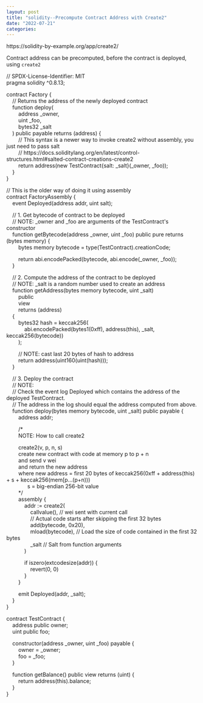 ```yaml
---
layout: post
title: "solidity--Precompute Contract Address with Create2"
date: "2022-07-21"
categories: 
---
```

<p>https://solidity-by-example.org/app/create2/</p>

<p>Contract address can be precomputed, before the contract is deployed, using <code>create2</code></p>

<p>// SPDX-License-Identifier: MIT<br />
pragma solidity ^0.8.13;</p>

<p>contract Factory {<br />
&nbsp;&nbsp;&nbsp; // Returns the address of the newly deployed contract<br />
&nbsp;&nbsp;&nbsp; function deploy(<br />
&nbsp;&nbsp;&nbsp;&nbsp;&nbsp;&nbsp;&nbsp; address _owner,<br />
&nbsp;&nbsp;&nbsp;&nbsp;&nbsp;&nbsp;&nbsp; uint _foo,<br />
&nbsp;&nbsp;&nbsp;&nbsp;&nbsp;&nbsp;&nbsp; bytes32 _salt<br />
&nbsp;&nbsp;&nbsp; ) public payable returns (address) {<br />
&nbsp;&nbsp;&nbsp;&nbsp;&nbsp;&nbsp;&nbsp; // This syntax is a newer way to invoke create2 without assembly, you just need to pass salt<br />
&nbsp;&nbsp;&nbsp;&nbsp;&nbsp;&nbsp;&nbsp; // https://docs.soliditylang.org/en/latest/control-structures.html#salted-contract-creations-create2<br />
&nbsp;&nbsp;&nbsp;&nbsp;&nbsp;&nbsp;&nbsp; return address(new TestContract{salt: _salt}(_owner, _foo));<br />
&nbsp;&nbsp;&nbsp; }<br />
}</p>

<p>// This is the older way of doing it using assembly<br />
contract FactoryAssembly {<br />
&nbsp;&nbsp;&nbsp; event Deployed(address addr, uint salt);</p>

<p>&nbsp;&nbsp;&nbsp; // 1. Get bytecode of contract to be deployed<br />
&nbsp;&nbsp;&nbsp; // NOTE: _owner and _foo are arguments of the TestContract&#39;s constructor<br />
&nbsp;&nbsp;&nbsp; function getBytecode(address _owner, uint _foo) public pure returns (bytes memory) {<br />
&nbsp;&nbsp;&nbsp;&nbsp;&nbsp;&nbsp;&nbsp; bytes memory bytecode = type(TestContract).creationCode;</p>

<p>&nbsp;&nbsp;&nbsp;&nbsp;&nbsp;&nbsp;&nbsp; return abi.encodePacked(bytecode, abi.encode(_owner, _foo));<br />
&nbsp;&nbsp;&nbsp; }</p>

<p>&nbsp;&nbsp;&nbsp; // 2. Compute the address of the contract to be deployed<br />
&nbsp;&nbsp;&nbsp; // NOTE: _salt is a random number used to create an address<br />
&nbsp;&nbsp;&nbsp; function getAddress(bytes memory bytecode, uint _salt)<br />
&nbsp;&nbsp;&nbsp;&nbsp;&nbsp;&nbsp;&nbsp; public<br />
&nbsp;&nbsp;&nbsp;&nbsp;&nbsp;&nbsp;&nbsp; view<br />
&nbsp;&nbsp;&nbsp;&nbsp;&nbsp;&nbsp;&nbsp; returns (address)<br />
&nbsp;&nbsp;&nbsp; {<br />
&nbsp;&nbsp;&nbsp;&nbsp;&nbsp;&nbsp;&nbsp; bytes32 hash = keccak256(<br />
&nbsp;&nbsp;&nbsp;&nbsp;&nbsp;&nbsp;&nbsp;&nbsp;&nbsp;&nbsp;&nbsp; abi.encodePacked(bytes1(0xff), address(this), _salt, keccak256(bytecode))<br />
&nbsp;&nbsp;&nbsp;&nbsp;&nbsp;&nbsp;&nbsp; );</p>

<p>&nbsp;&nbsp;&nbsp;&nbsp;&nbsp;&nbsp;&nbsp; // NOTE: cast last 20 bytes of hash to address<br />
&nbsp;&nbsp;&nbsp;&nbsp;&nbsp;&nbsp;&nbsp; return address(uint160(uint(hash)));<br />
&nbsp;&nbsp;&nbsp; }</p>

<p>&nbsp;&nbsp;&nbsp; // 3. Deploy the contract<br />
&nbsp;&nbsp;&nbsp; // NOTE:<br />
&nbsp;&nbsp;&nbsp; // Check the event log Deployed which contains the address of the deployed TestContract.<br />
&nbsp;&nbsp;&nbsp; // The address in the log should equal the address computed from above.<br />
&nbsp;&nbsp;&nbsp; function deploy(bytes memory bytecode, uint _salt) public payable {<br />
&nbsp;&nbsp;&nbsp;&nbsp;&nbsp;&nbsp;&nbsp; address addr;</p>

<p>&nbsp;&nbsp;&nbsp;&nbsp;&nbsp;&nbsp;&nbsp; /*<br />
&nbsp;&nbsp;&nbsp;&nbsp;&nbsp;&nbsp;&nbsp; NOTE: How to call create2</p>

<p>&nbsp;&nbsp;&nbsp;&nbsp;&nbsp;&nbsp;&nbsp; create2(v, p, n, s)<br />
&nbsp;&nbsp;&nbsp;&nbsp;&nbsp;&nbsp;&nbsp; create new contract with code at memory p to p + n<br />
&nbsp;&nbsp;&nbsp;&nbsp;&nbsp;&nbsp;&nbsp; and send v wei<br />
&nbsp;&nbsp;&nbsp;&nbsp;&nbsp;&nbsp;&nbsp; and return the new address<br />
&nbsp;&nbsp;&nbsp;&nbsp;&nbsp;&nbsp;&nbsp; where new address = first 20 bytes of keccak256(0xff + address(this) + s + keccak256(mem[p&hellip;(p+n)))<br />
&nbsp;&nbsp;&nbsp;&nbsp;&nbsp;&nbsp;&nbsp;&nbsp;&nbsp;&nbsp;&nbsp;&nbsp;&nbsp; s = big-endian 256-bit value<br />
&nbsp;&nbsp;&nbsp;&nbsp;&nbsp;&nbsp;&nbsp; */<br />
&nbsp;&nbsp;&nbsp;&nbsp;&nbsp;&nbsp;&nbsp; assembly {<br />
&nbsp;&nbsp;&nbsp;&nbsp;&nbsp;&nbsp;&nbsp;&nbsp;&nbsp;&nbsp;&nbsp; addr := create2(<br />
&nbsp;&nbsp;&nbsp;&nbsp;&nbsp;&nbsp;&nbsp;&nbsp;&nbsp;&nbsp;&nbsp;&nbsp;&nbsp;&nbsp;&nbsp; callvalue(), // wei sent with current call<br />
&nbsp;&nbsp;&nbsp;&nbsp;&nbsp;&nbsp;&nbsp;&nbsp;&nbsp;&nbsp;&nbsp;&nbsp;&nbsp;&nbsp;&nbsp; // Actual code starts after skipping the first 32 bytes<br />
&nbsp;&nbsp;&nbsp;&nbsp;&nbsp;&nbsp;&nbsp;&nbsp;&nbsp;&nbsp;&nbsp;&nbsp;&nbsp;&nbsp;&nbsp; add(bytecode, 0x20),<br />
&nbsp;&nbsp;&nbsp;&nbsp;&nbsp;&nbsp;&nbsp;&nbsp;&nbsp;&nbsp;&nbsp;&nbsp;&nbsp;&nbsp;&nbsp; mload(bytecode), // Load the size of code contained in the first 32 bytes<br />
&nbsp;&nbsp;&nbsp;&nbsp;&nbsp;&nbsp;&nbsp;&nbsp;&nbsp;&nbsp;&nbsp;&nbsp;&nbsp;&nbsp;&nbsp; _salt // Salt from function arguments<br />
&nbsp;&nbsp;&nbsp;&nbsp;&nbsp;&nbsp;&nbsp;&nbsp;&nbsp;&nbsp;&nbsp; )</p>

<p>&nbsp;&nbsp;&nbsp;&nbsp;&nbsp;&nbsp;&nbsp;&nbsp;&nbsp;&nbsp;&nbsp; if iszero(extcodesize(addr)) {<br />
&nbsp;&nbsp;&nbsp;&nbsp;&nbsp;&nbsp;&nbsp;&nbsp;&nbsp;&nbsp;&nbsp;&nbsp;&nbsp;&nbsp;&nbsp; revert(0, 0)<br />
&nbsp;&nbsp;&nbsp;&nbsp;&nbsp;&nbsp;&nbsp;&nbsp;&nbsp;&nbsp;&nbsp; }<br />
&nbsp;&nbsp;&nbsp;&nbsp;&nbsp;&nbsp;&nbsp; }</p>

<p>&nbsp;&nbsp;&nbsp;&nbsp;&nbsp;&nbsp;&nbsp; emit Deployed(addr, _salt);<br />
&nbsp;&nbsp;&nbsp; }<br />
}</p>

<p>contract TestContract {<br />
&nbsp;&nbsp;&nbsp; address public owner;<br />
&nbsp;&nbsp;&nbsp; uint public foo;</p>

<p>&nbsp;&nbsp;&nbsp; constructor(address _owner, uint _foo) payable {<br />
&nbsp;&nbsp;&nbsp;&nbsp;&nbsp;&nbsp;&nbsp; owner = _owner;<br />
&nbsp;&nbsp;&nbsp;&nbsp;&nbsp;&nbsp;&nbsp; foo = _foo;<br />
&nbsp;&nbsp;&nbsp; }</p>

<p>&nbsp;&nbsp;&nbsp; function getBalance() public view returns (uint) {<br />
&nbsp;&nbsp;&nbsp;&nbsp;&nbsp;&nbsp;&nbsp; return address(this).balance;<br />
&nbsp;&nbsp;&nbsp; }<br />
}</p>

<p>&nbsp;</p>

